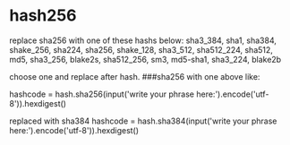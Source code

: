 # hash256

replace sha256 with one of these hashs below:
sha3_384, sha1, sha384, shake_256, sha224, sha256, shake_128, sha3_512, sha512_224, sha512, md5, sha3_256, blake2s, sha512_256, sm3, md5-sha1, sha3_224, blake2b

choose one and replace after hash. ###sha256 with one above like:

hashcode = hash.sha256(input('write your phrase here:').encode('utf-8')).hexdigest()

replaced with sha384
hashcode = hash.sha384(input('write your phrase here:').encode('utf-8')).hexdigest()

